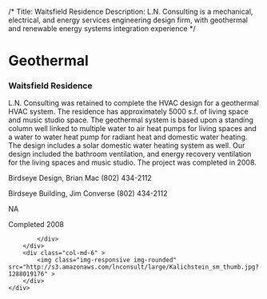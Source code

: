 /*
Title: Waitsfield Residence
Description: L.N. Consulting is a mechanical, electrical, and energy services engineering design firm, with geothermal and renewable energy systems integration experience
*/

# Geothermal

<div>
	<div class="row">
		<div class="col-md-6" >
			<div class="well" >
				<h3>Waitsfield Residence</h3>
				<p>
   
   L.N. Consulting was retained to complete the HVAC design for a geothermal HVAC system.  The residence has approximately 5000 s.f. of living space and music studio space.  The geothermal system is based upon a standing column well linked to multiple water to air heat pumps for living spaces and a water to water heat pump for radiant heat and domestic water heating.  The design includes a solar domestic water heating system as well.  Our design included the bathroom ventilation, and energy recovery ventilation for the living spaces and music studio.  The project was completed in 2008.
</p>
				<p></p>
				<p></p>
				<p>Birdseye Design, Brian Mac (802) 434-2112</p>
				<p>Birdseye Building, Jim Converse (802) 434-2112</p>
				<p>NA</p>
				<p>Completed 2008</p>
				<p></p>
				
			</div>
		</div>
		<div class="col-md-6" >
			<img class="img-responsive img-rounded" src="http://s3.amazonaws.com/lnconsult/large/Kalichstein_sm_thumb.jpg?1288019176" >
		</div>
	</div>
</div>